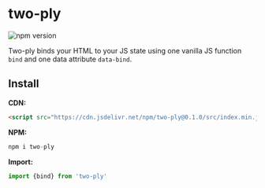# two-ply

![npm version](https://img.shields.io/npm/v/two-ply)

Two-ply binds your HTML to your JS state using one vanilla JS function `bind` and one data attribute `data-bind`.

## Install

**CDN:**
```html
<script src="https://cdn.jsdelivr.net/npm/two-ply@0.1.0/src/index.min.js" defer></script>
```

**NPM:**
```js
npm i two-ply
```

**Import:**
```js
import {bind} from 'two-ply'
```

